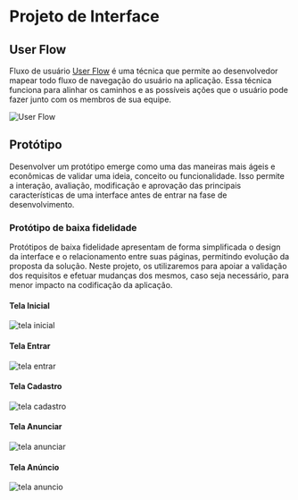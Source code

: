 
# Projeto de Interface

## User Flow

Fluxo de usuário [User Flow](https://www.figma.com/file/MST4GRpagjSUER5E4kvFPp/User-Flows-%2B-Stories-(Community)?type=whiteboard&node-id=0%3A1&t=gdNbPnX64JPLq0FN-1) é uma técnica que permite ao desenvolvedor mapear todo fluxo de navegação do usuário na aplicação. Essa técnica funciona para alinhar os caminhos e as possíveis ações que o usuário pode fazer junto com os membros de sua equipe.

![User Flow](https://i.ibb.co/cY3zBzq/Imagem-do-Whats-App-de-2024-04-22-s-18-31-44-16a18ffa.jpg)

## Protótipo

Desenvolver um protótipo emerge como uma das maneiras mais ágeis e econômicas de validar uma ideia, conceito ou funcionalidade. Isso permite a interação, avaliação, modificação e aprovação das principais características de uma interface antes de entrar na fase de desenvolvimento.

### Protótipo de baixa fidelidade

Protótipos de baixa fidelidade apresentam de forma simplificada o design da interface e o relacionamento entre suas páginas, permitindo evolução da proposta da solução. Neste projeto, os utilizaremos para apoiar a validação dos requisitos e efetuar mudanças dos mesmos, caso seja necessário, para menor impacto na codificação da aplicação.

#### Tela Inicial
![tela inicial](https://i.ibb.co/NYhLDq8/tela-1.png)

#### Tela Entrar 
![tela entrar](https://i.ibb.co/p0VW6mP/tela-2.png)

#### Tela Cadastro
![tela cadastro](https://i.ibb.co/pnW74J3/tela-3.png)

#### Tela Anunciar
![tela anunciar](https://i.ibb.co/jg7whCY/tela-4.png)

#### Tela Anúncio
![tela anuncio](https://i.ibb.co/nwhfS65/tela-5.png)

